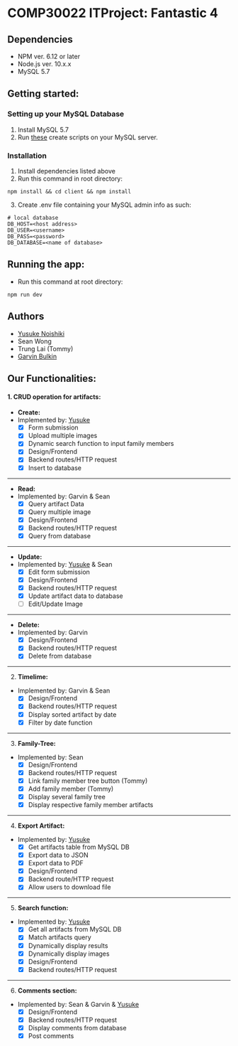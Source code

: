 # COMP30022 ITProject: Fantastic 4

## Dependencies
- NPM ver. 6.12 or later
- Node.js ver. 10.x.x
- MySQL 5.7

## Getting started:

### Setting up your MySQL Database
1. Install MySQL 5.7
2. Run [these](https://gist.github.com/garviin/c40ab4ffe6a7e08566b52a82301b037b) create scripts on your MySQL server.

### Installation
1. Install dependencies listed above
2. Run this command in root directory:
```
npm install && cd client && npm install
```
3. Create .env file containing your MySQL admin info as such:

```
# local database
DB_HOST=<host address>
DB_USER=<username>
DB_PASS=<password>
DB_DATABASE=<name of database>
```

## Running the app:
- Run this command at root directory:
```
npm run dev
```
## Authors
   - [Yusuke Noishiki](https://github.com/n-yuusuke)
   - Sean Wong
   - Trung Lai (Tommy)
   - [Garvin Bulkin](https://github.com/garviin/)

## Our Functionalities:
#### 1. **CRUD** operation for artifacts:
  - **Create:**
  - Implemented by: [Yusuke](https://github.com/n-yuusuke)
    - [x] Form submission
    - [x] Upload multiple images
    - [x] Dynamic search function to input family members
    - [x] Design/Frontend
    - [x] Backend routes/HTTP request
    - [x] Insert to database
---
  - **Read:**
  - Implemented by: Garvin & Sean
    - [x] Query artifact Data
    - [x] Query multiple image
    - [x] Design/Frontend
    - [x] Backend routes/HTTP request
    - [x] Query from database
---
  - **Update:**
  - Implemented by: [Yusuke](https://github.com/n-yuusuke) & Sean
    - [x] Edit form submission
    - [x] Design/Frontend
    - [x] Backend routes/HTTP request
    - [x] Update artifact data to database
    - [ ] Edit/Update Image
---
  - **Delete:**
  - Implemented by: Garvin
    - [x] Design/Frontend
    - [x] Backend routes/HTTP request
    - [x] Delete from database
---
2. **Timelime:**
- Implemented by: Garvin & Sean
  - [x] Design/Frontend
  - [x] Backend routes/HTTP request
  - [x] Display sorted artifact by date
  - [x] Filter by date function
---
3. **Family-Tree:**
- Implemented by: Sean
  - [x] Design/Frontend
  - [x] Backend routes/HTTP request
  - [x] Link family member tree button (Tommy)
  - [x] Add family member (Tommy)
  - [x] Display several family tree
  - [x] Display respective family member artifacts
---
4. **Export Artifact:**
- Implemented by: [Yusuke](https://github.com/n-yuusuke)
  - [x] Get artifacts table from MySQL DB
  - [x] Export data to JSON
  - [x] Export data to PDF
  - [x] Design/Frontend
  - [x] Backend route/HTTP request
  - [x] Allow users to download file
---
5. **Search function:**
- Implemented by: [Yusuke](https://github.com/n-yuusuke)
  - [x] Get all artifacts from MySQL DB
  - [x] Match artifacts query
  - [x] Dynamically display results
  - [x] Dynamically display images
  - [x] Design/Frontend
  - [x] Backend routes/HTTP request
---
6. **Comments section:**
- Implemented by: Sean & Garvin & [Yusuke](https://github.com/n-yuusuke)
  - [x] Design/Frontend
  - [x] Backend routes/HTTP request
  - [x] Display comments from database
  - [x] Post comments

